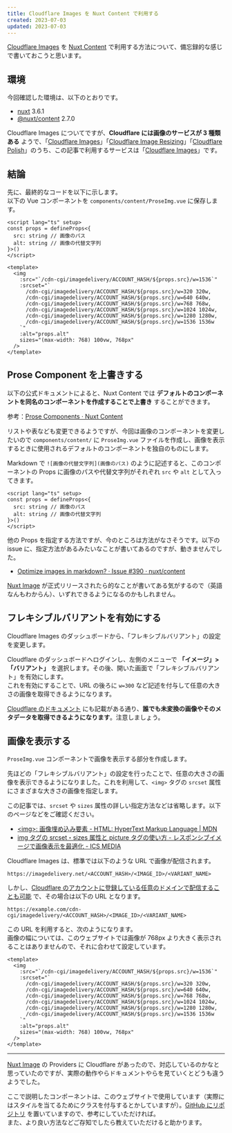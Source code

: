 ```yaml
---
title: Cloudflare Images を Nuxt Content で利用する
created: 2023-07-03
updated: 2023-07-03
---
```


[Cloudflare Images](https://developers.cloudflare.com/images/cloudflare-images/) を [Nuxt Content](https://content.nuxtjs.org/) で利用する方法について、備忘録的な感じで書いておこうと思います。

## 環境

今回確認した環境は、以下のとおりです。

- [nuxt](https://www.npmjs.com/package/nuxt) 3.6.1
- [@nuxt/content](https://www.npmjs.com/package/@nuxt/content) 2.7.0

Cloudflare Images についてですが、**Cloudflare には画像のサービスが 3 種類ある** ようで、「[Cloudflare Images](https://developers.cloudflare.com/images/cloudflare-images/)」「[Cloudflare Image Resizing](https://developers.cloudflare.com/images/image-resizing/)」「[Cloudflare Polish](https://developers.cloudflare.com/images/polish/)」のうち、この記事で利用するサービスは「[Cloudflare Images](https://developers.cloudflare.com/images/cloudflare-images/)」です。

## 結論

先に、最終的なコードを以下に示します。  
以下の Vue コンポーネントを `components/content/ProseImg.vue` に保存します。

```vue
<script lang="ts" setup>
const props = defineProps<{
  src: string // 画像のパス
  alt: string // 画像の代替文字列
}>()
</script>

<template>
  <img
    :src="`/cdn-cgi/imagedelivery/ACCOUNT_HASH/${props.src}/w=1536`"
    :srcset="`
      /cdn-cgi/imagedelivery/ACCOUNT_HASH/${props.src}/w=320 320w,
      /cdn-cgi/imagedelivery/ACCOUNT_HASH/${props.src}/w=640 640w,
      /cdn-cgi/imagedelivery/ACCOUNT_HASH/${props.src}/w=768 768w,
      /cdn-cgi/imagedelivery/ACCOUNT_HASH/${props.src}/w=1024 1024w,
      /cdn-cgi/imagedelivery/ACCOUNT_HASH/${props.src}/w=1280 1280w,
      /cdn-cgi/imagedelivery/ACCOUNT_HASH/${props.src}/w=1536 1536w
    `"
    :alt="props.alt"
    sizes="(max-width: 768) 100vw, 768px"
  />
</template>
```

## Prose Component を上書きする

以下の公式ドキュメントによると、Nuxt Content では **デフォルトのコンポーネントを同名のコンポーネントを作成することで上書き** することができます。

参考：[Prose Components · Nuxt Content](https://content.nuxtjs.org/api/components/prose)

リストや表なども変更できるようですが、今回は画像のコンポーネントを変更したいので `components/content/` に `ProseImg.vue` ファイルを作成し、画像を表示するときに使用されるデフォルトのコンポーネントを独自のものにします。

Markdown で `![画像の代替文字列](画像のパス)` のように記述すると、このコンポーネントの Props に画像のパスや代替文字列がそれぞれ `src` や `alt` として入ってきます。

```vue
<script lang="ts" setup>
const props = defineProps<{
  src: string // 画像のパス
  alt: string // 画像の代替文字列
}>()
</script>
```

他の Props を指定する方法ですが、今のところは方法がなさそうです。以下の issue に、指定方法があるみたいなことが書いてあるのですが、動きませんでした。

- [Optimize images in markdown? · Issue #390 · nuxt/content](https://github.com/nuxt/content/issues/390)

[Nuxt Image](https://image.nuxtjs.org/) が正式リリースされたら的なことが書いてある気がするので（英語なんもわからん）、いずれできるようになるのかもしれません。

## フレキシブルバリアントを有効にする

Cloudflare Images のダッシュボードから、「フレキシブルバリアント」の設定を変更します。

Cloudflare のダッシュボードへログインし、左側のメニューで **「イメージ」>「バリアント」** を選択します。その後、開いた画面で「フレキシブルバリアント」を有効にします。  
これを有効にすることで、URL の後ろに `w=300` など記述を付与して任意の大きさの画像を取得できるようになります。

[Cloudflare のドキュメント](https://developers.cloudflare.com/images/cloudflare-images/transform/flexible-variants/) にも記載がある通り、**誰でも未変換の画像やそのメタデータを取得できるようになります**。注意しましょう。

## 画像を表示する

`ProseImg.vue` コンポーネントで画像を表示する部分を作成します。

先ほどの「フレキシブルバリアント」の設定を行ったことで、任意の大きさの画像を表示できるようになりました。これを利用して、`<img>` タグの `srcset` 属性にさまざまな大きさの画像を指定します。

この記事では、`srcset` や `sizes` 属性の詳しい指定方法などは省略します。以下のページなどをご確認ください。

- [\<img\>: 画像埋め込み要素 - HTML: HyperText Markup Language | MDN](https://developer.mozilla.org/ja/docs/Web/HTML/Element/img)
- [img タグの srcset・sizes 属性と picture タグの使い方 - レスポンシブイメージで画像表示を最適化 - ICS MEDIA](https://ics.media/entry/13324/)

Cloudflare Images は、標準では以下のような URL で画像が配信されます。

```
https://imagedelivery.net/<ACCOUNT_HASH>/<IMAGE_ID>/<VARIANT_NAME>
```

しかし、[Cloudflare のアカウントに登録している任意のドメインで配信することも可能](https://developers.cloudflare.com/images/cloudflare-images/serve-images/serve-images-custom-domains/) で、その場合は以下の URL となります。

```
https://example.com/cdn-cgi/imagedelivery/<ACCOUNT_HASH>/<IMAGE_ID>/<VARIANT_NAME>
```

この URL を利用すると、次のようになります。  
画像の幅については、このウェブサイトでは画像が 768px より大きく表示されることはありませんので、それに合わせて設定しています。

```vue
<template>
  <img
    :src="`/cdn-cgi/imagedelivery/ACCOUNT_HASH/${props.src}/w=1536`"
    :srcset="`
      /cdn-cgi/imagedelivery/ACCOUNT_HASH/${props.src}/w=320 320w,
      /cdn-cgi/imagedelivery/ACCOUNT_HASH/${props.src}/w=640 640w,
      /cdn-cgi/imagedelivery/ACCOUNT_HASH/${props.src}/w=768 768w,
      /cdn-cgi/imagedelivery/ACCOUNT_HASH/${props.src}/w=1024 1024w,
      /cdn-cgi/imagedelivery/ACCOUNT_HASH/${props.src}/w=1280 1280w,
      /cdn-cgi/imagedelivery/ACCOUNT_HASH/${props.src}/w=1536 1536w
    `"
    :alt="props.alt"
    sizes="(max-width: 768) 100vw, 768px"
  />
</template>
```

---

[Nuxt Image](https://image.nuxtjs.org/) の Providers に Cloudflare があったので、対応しているのかなと思っていたのですが、実際の動作やらドキュメントやらを見ていくとどうも違うようでした。

ここで説明したコンポーネントは、このウェブサイトで使用しています（実際にはスタイルを当てるためにクラスを付与するとかしていますが）。[GitHub にリポジトリ](https://github.com/Hiratake/hiratake-web) を置いていますので、参考にしていただければ。  
また、より良い方法などご存知でしたら教えていただけると助かります。

